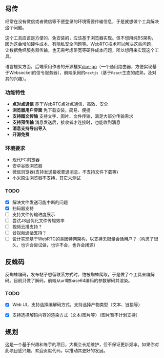 ## 易传

经常在没有微信或者微信等不便登录的环境需要传输信息，于是就想做个工具解决这个问题。

这个工具应该是方便的、免安装的，应该基于浏览器实现。但不想用纯BS架构，因为这会增加硬件成本、有隐私安全问题等。WebRTC技术可以解决这些问题，让数据免经服务器传输，也无需考虑带宽等硬件成本问题，所以想用来实现这个工具。

语言框架方面，后端采用作者的开源框架[dce-go](https://github.com/idrunk/dce-go)（一个通用路由器，方便实现基于Websocket的信令服务器），前端采用的`nextjs`（基于`React`生态的成熟，及对其的兴趣）。

### 功能特性

- **点对点通信** 基于WebRTC点对点通信，高效、安全
- **浏览器用户界面** 免下载安装，简易、便捷
- **支持图文传输** 支持文字、图片、文件传输，满足大部分传输需求
- **支持预传输** 消息发送后，接收者才连接时，也能收到消息
- **消息支持导出导入**
- **开源免费**

### 环境要求

- 现代PC浏览器
- 安卓谷歌浏览器
- 微信浏览器(支持发送接收普通消息，不支持文件下载等)
- 小米原生浏览器不支持，其它未测试

### TODO

- [x] 解决文件发送可能中断的问题
- [x] 扫码器支持
- [ ] 支持文件传输进度展示
- [ ] 尝试JS层优化文件传输效率
- [ ] 视频云播支持？
- [ ] 音视频通话支持？
- [ ] 设计实现基于WebRTC的类因特网架构，以支持无限量会话用户？（构思了很久，也许会尝试做，也许不会，也许会闭源）

## 反蛛码

反蜘蛛编码，发布帖子想留联系方式时，怕被蜘蛛爬取，于是做了个工具来编解码。目前只做了解码，前端从url取base64编码的参数解码并渲染。

### TODO

- [x] Web UI，支持选择编解码方式，支持选择产物类型（文本、链接等）
- [x] 支持选择解码内容的渲染方式（文本/图片等）（图片暂不计划支持）


## 规划

这是一个基于兴趣和练手的项目，大概会长期维护，但不保证更新频率。如果你对此项目感兴趣，欢迎贡献代码，以推动其更好的发展。
